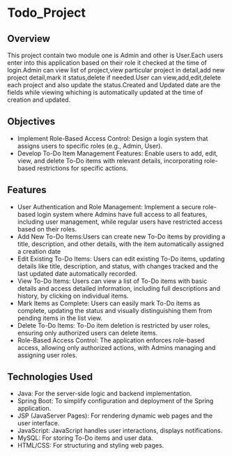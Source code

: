 # Todo_Project

## Overview
This project contain two module one is Admin and other is User.Each users enter into this application based on their 
role it checked at the time of login.Admin can view list of project,view particular project in detail,add new project 
detail,mark it status,delete if needed.User can view,add,edit,delete each project and also update the status.Created 
and Updated date are the fields while viewing whiching is automatically updated at the time of creation and updated.

## Objectives
- Implement Role-Based Access Control: Design a login system that assigns users to specific roles (e.g., Admin, User).
- Develop To-Do Item Management Features: Enable users to add, edit, view, and delete To-Do items with relevant details,
  incorporating role-based restrictions for specific actions.

## Features
- User Authentication and Role Management: Implement a secure role-based login system where Admins have full access to 
  all features, including user management, while regular users have restricted access based on their roles.
- Add New To-Do Items:Users can create new To-Do items by providing a title, description, and other details, with the
  item automatically assigned a creation date
- Edit Existing To-Do Items: Users can edit existing To-Do items, updating details like title, description, and status,
  with changes tracked and the last updated date automatically recorded.
- View To-Do Items: Users can view a list of To-Do items with basic details and access detailed information, including
  full descriptions and history, by clicking on individual items.
- Mark Items as Complete: Users can easily mark To-Do items as complete, updating the status and visually distinguishing
  them from pending items in the list view.
- Delete To-Do Items: To-Do item deletion is restricted by user roles, ensuring only authorized users can delete items.
- Role-Based Access Control: The application enforces role-based access, allowing only authorized actions, with Admins
  managing and assigning user roles. 

## Technologies Used
- Java: For the server-side logic and backend implementation.
- Spring Boot: To simplify configuration and deployment of the Spring application.
- JSP (JavaServer Pages): For rendering dynamic web pages and the user interface.
- JavaScript: JavaScript handles user interactions, displays notifications.
- MySQL: For storing To-Do items and user data.
- HTML/CSS: For structuring and styling web pages. 

